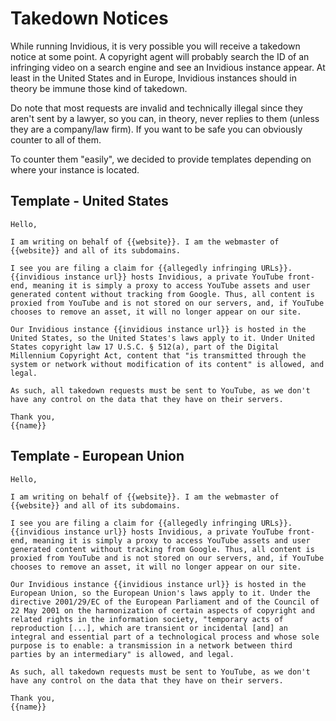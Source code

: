 # Takedown Notices

While running Invidious, it is very possible you will receive a takedown notice at some point. A copyright agent will probably search the ID of an infringing video on a search engine and see an Invidious instance appear. At least in the United States and in Europe, Invidious instances should in theory be immune those kind of takedown.

Do note that most requests are invalid and technically illegal since they aren't sent by a lawyer, so you can, in theory, never replies to them (unless they are a company/law firm). If you want to be safe you can obviously counter to all of them.

To counter them "easily", we decided to provide templates depending on where your instance is located.

## Template - United States

```
Hello,

I am writing on behalf of {{website}}. I am the webmaster of {{website}} and all of its subdomains.

I see you are filing a claim for {{allegedly infringing URLs}}. {{invidious instance url}} hosts Invidious, a private YouTube front-end, meaning it is simply a proxy to access YouTube assets and user generated content without tracking from Google. Thus, all content is proxied from YouTube and is not stored on our servers, and, if YouTube chooses to remove an asset, it will no longer appear on our site.

Our Invidious instance {{invidious instance url}} is hosted in the United States, so the United States's laws apply to it. Under United States copyright law 17 U.S.C. § 512(a), part of the Digital Millennium Copyright Act, content that "is transmitted through the system or network without modification of its content" is allowed, and legal.

As such, all takedown requests must be sent to YouTube, as we don't have any control on the data that they have on their servers.

Thank you,
{{name}}
```

## Template - European Union

```
Hello,

I am writing on behalf of {{website}}. I am the webmaster of {{website}} and all of its subdomains.

I see you are filing a claim for {{allegedly infringing URLs}}. {{invidious instance url}} hosts Invidious, a private YouTube front-end, meaning it is simply a proxy to access YouTube assets and user generated content without tracking from Google. Thus, all content is proxied from YouTube and is not stored on our servers, and, if YouTube chooses to remove an asset, it will no longer appear on our site.

Our Invidious instance {{invidious instance url}} is hosted in the European Union, so the European Union's laws apply to it. Under the directive 2001/29/EC of the European Parliament and of the Council of 22 May 2001 on the harmonization of certain aspects of copyright and related rights in the information society, "temporary acts of reproduction [...], which are transient or incidental [and] an integral and essential part of a technological process and whose sole purpose is to enable: a transmission in a network between third parties by an intermediary" is allowed, and legal.

As such, all takedown requests must be sent to YouTube, as we don't have any control on the data that they have on their servers.

Thank you,
{{name}}
```
